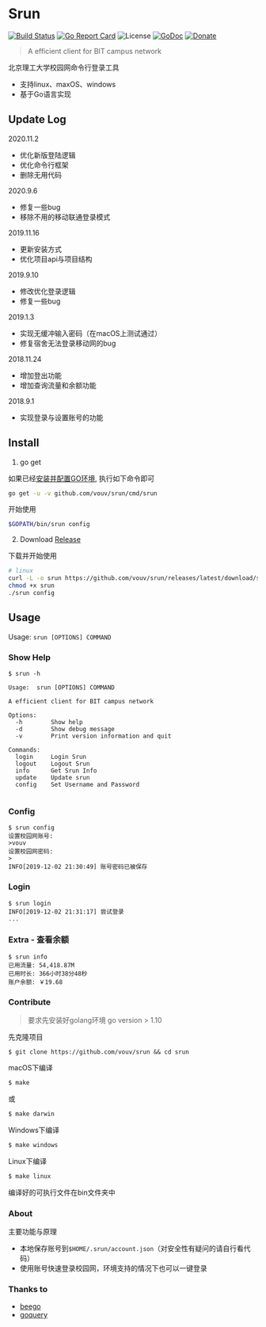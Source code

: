 # Srun

[![Build Status](https://travis-ci.org/vouv/srun.svg?branch=master)](https://travis-ci.org/vouv/srun) [![Go Report Card](https://goreportcard.com/badge/github.com/vouv/srun)](https://goreportcard.com/report/github.com/vouv/srun) ![License](https://img.shields.io/packagist/l/doctrine/orm.svg) [![GoDoc](https://godoc.org/github.com/vouv/srun?status.svg)](https://godoc.org/github.com/vouv/srun/core) [![Donate](https://img.shields.io/badge/%24-donate-ff69b4.svg)](https://github.com/vouv/donate)

> A efficient client for BIT campus network

北京理工大学校园网命令行登录工具
- 支持linux、maxOS、windows
- 基于Go语言实现

## Update Log

2020.11.2

- 优化新版登陆逻辑
- 优化命令行框架
- 删除无用代码

2020.9.6

- 修复一些bug
- 移除不用的移动联通登录模式

2019.11.16

- 更新安装方式
- 优化项目api与项目结构

2019.9.10

- 修改优化登录逻辑
- 修复一些bug

2019.1.3
- 实现无缓冲输入密码（在macOS上测试通过）
- 修复宿舍无法登录移动网的bug

2018.11.24
- 增加登出功能
- 增加查询流量和余额功能

2018.9.1
- 实现登录与设置账号的功能


## Install

1. go get

如果已经[安装并配置GO环境](https://golang.google.cn/doc/install), 执行如下命令即可

```bash
go get -u -v github.com/vouv/srun/cmd/srun
```

开始使用
```bash
$GOPATH/bin/srun config
```

2. Download [Release](https://github.com/vouv/srun/releases/latest)

下载并开始使用
```bash
# linux
curl -L -o srun https://github.com/vouv/srun/releases/latest/download/srun-linux
chmod +x srun
./srun config
```

## Usage

Usage: `srun [OPTIONS] COMMAND`

### Show Help

```
$ srun -h

Usage:	srun [OPTIONS] COMMAND

A efficient client for BIT campus network

Options:
  -h        Show help
  -d        Show debug message
  -v        Print version information and quit

Commands:
  login     Login Srun
  logout    Logout Srun
  info      Get Srun Info
  update    Update srun
  config    Set Username and Password


```

### Config

```
$ srun config
设置校园网账号:
>vouv
设置校园网密码:
>
INFO[2019-12-02 21:30:49] 账号密码已被保存

```

### Login

```
$ srun login
INFO[2019-12-02 21:31:17] 尝试登录
...
```

### Extra - 查看余额
```
$ srun info
已用流量: 54,418.87M
已用时长: 366小时38分48秒
账户余额: ￥19.68
```


### Contribute

> 要求先安装好golang环境 go version > 1.10

先克隆项目

```
$ git clone https://github.com/vouv/srun && cd srun
```

macOS下编译

```bash
$ make
```
或
```bash
$ make darwin
```

Windows下编译
```bash
$ make windows
```

Linux下编译
```bash
$ make linux
```

编译好的可执行文件在bin文件夹中

### About

主要功能与原理

- 本地保存账号到`$HOME/.srun/account.json`（对安全性有疑问的请自行看代码）
- 使用账号快速登录校园网，环境支持的情况下也可以一键登录



### Thanks to

- [beego](https://github.com/astaxie/beego)
- [goquery](https://github.com/PuerkitoBio/goquery)




